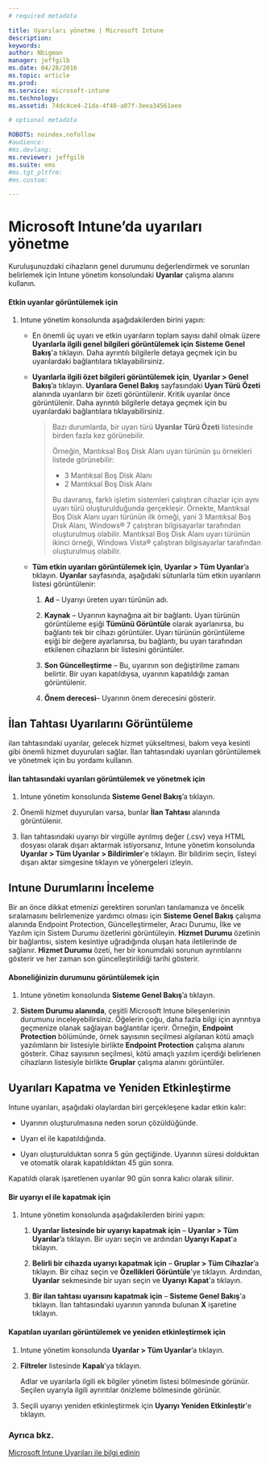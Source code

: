 ```yaml
---
# required metadata

title: Uyarıları yönetme | Microsoft Intune
description:
keywords:
author: Nbigman
manager: jeffgilb
ms.date: 04/28/2016
ms.topic: article
ms.prod:
ms.service: microsoft-intune
ms.technology:
ms.assetid: 74dc4ce4-21da-4f40-a07f-3eea34561eee

# optional metadata

ROBOTS: noindex,nofollow
#audience:
#ms.devlang:
ms.reviewer: jeffgilb
ms.suite: ems
#ms.tgt_pltfrm:
#ms.custom:

---
```


# Microsoft Intune’da uyarıları yönetme
Kuruluşunuzdaki cihazların genel durumunu değerlendirmek ve sorunları belirlemek için Intune yönetim konsolundaki **Uyarılar** çalışma alanını kullanın.

#### Etkin uyarılar görüntülemek için

1.  Intune yönetim konsolunda aşağıdakilerden birini yapın:

    -   En önemli üç uyarı ve etkin uyarıların toplam sayısı dahil olmak üzere **Uyarılarla ilgili genel bilgileri görüntülemek için** **Sisteme Genel Bakış**'a tıklayın. Daha ayrıntılı bilgilerle detaya geçmek için bu uyarılardaki bağlantılara tıklayabilirsiniz.

    -   **Uyarılarla ilgili özet bilgileri görüntülemek için**, **Uyarılar &gt; Genel Bakış**’a tıklayın. **Uyarılara Genel Bakış** sayfasındaki **Uyarı Türü Özeti** alanında uyarıların bir özeti görüntülenir. Kritik uyarılar önce görüntülenir. Daha ayrıntılı bilgilerle detaya geçmek için bu uyarılardaki bağlantılara tıklayabilirsiniz.

        > Bazı durumlarda, bir uyarı türü **Uyarılar Türü Özeti** listesinde birden fazla kez görünebilir.
        > 
        > Örneğin, Mantıksal Boş Disk Alanı uyarı türünün şu örnekleri listede görünebilir:
        > 
        > -   3 Mantıksal Boş Disk Alanı
        > -   2 Mantıksal Boş Disk Alanı
        > 
        > Bu davranış, farklı işletim sistemleri çalıştıran cihazlar için aynı uyarı türü oluşturulduğunda gerçekleşir. Örnekte, Mantıksal Boş Disk Alanı uyarı türünün ilk örneği, yani 3 Mantıksal Boş Disk Alanı, Windows® 7 çalıştıran bilgisayarlar tarafından oluşturulmuş olabilir. Mantıksal Boş Disk Alanı uyarı türünün ikinci örneği, Windows Vista® çalıştıran bilgisayarlar tarafından oluşturulmuş olabilir.

    -   **Tüm etkin uyarıları görüntülemek için**, **Uyarılar &gt; Tüm Uyarılar**’a tıklayın. **Uyarılar** sayfasında, aşağıdaki sütunlarla tüm etkin uyarıların listesi görüntülenir:

        1.  **Ad** – Uyarıyı üreten uyarı türünün adı.

        2.  **Kaynak** – Uyarının kaynağına ait bir bağlantı. Uyarı türünün görüntüleme eşiği **Tümünü Görüntüle** olarak ayarlanırsa, bu bağlantı tek bir cihazı görüntüler. Uyarı türünün görüntüleme eşiği bir değere ayarlanırsa, bu bağlantı, bu uyarı tarafından etkilenen cihazların bir listesini görüntüler.

        3.  **Son Güncelleştirme** – Bu, uyarının son değiştirilme zamanı belirtir. Bir uyarı kapatıldıysa, uyarının kapatıldığı zaman görüntülenir.

        4.  **Önem derecesi**– Uyarının önem derecesini gösterir.

## İlan Tahtası Uyarılarını Görüntüleme
ilan tahtasındaki uyarılar, gelecek hizmet yükseltmesi, bakım veya kesinti gibi önemli hizmet duyuruları sağlar. İlan tahtasındaki uyarıları görüntülemek ve yönetmek için bu yordamı kullanın.

#### İlan tahtasındaki uyarıları görüntülemek ve yönetmek için

1.  Intune yönetim konsolunda **Sisteme Genel Bakış**’a tıklayın.

2.  Önemli hizmet duyuruları varsa, bunlar **İlan Tahtası** alanında görüntülenir.

3.  İlan tahtasındaki uyarıyı bir virgülle ayrılmış değer (.csv) veya HTML dosyası olarak dışarı aktarmak istiyorsanız, Intune yönetim konsolunda **Uyarılar &gt; Tüm Uyarılar &gt; Bildirimler**'e tıklayın. Bir bildirim seçin, listeyi dışarı aktar simgesine tıklayın ve yönergeleri izleyin.

## Intune Durumlarını İnceleme
Bir an önce dikkat etmenizi gerektiren sorunları tanılamanıza ve öncelik sıralamasını belirlemenize yardımcı olması için **Sisteme Genel Bakış** çalışma alanında Endpoint Protection, Güncelleştirmeler, Aracı Durumu, İlke ve Yazılım için Sistem Durumu özetlerini görüntüleyin. **Hizmet Durumu** özetinin bir bağlantısı, sistem kesintiye uğradığında oluşan hata iletilerinde de sağlanır. **Hizmet Durumu** özeti, her bir konumdaki sorunun ayrıntılarını gösterir ve her zaman son güncelleştirildiği tarihi gösterir.

#### Aboneliğinizin durumunu görüntülemek için

1.  Intune yönetim konsolunda **Sisteme Genel Bakış**’a tıklayın.

2.  **Sistem Durumu alanında**, çeşitli Microsoft Intune bileşenlerinin durumunu inceleyebilirsiniz. Öğelerin çoğu, daha fazla bilgi için ayrıntıya geçmenize olanak sağlayan bağlantılar içerir. Örneğin, **Endpoint Protection** bölümünde, örnek sayısının seçilmesi algılanan kötü amaçlı yazılımların bir listesiyle birlikte **Endpoint Protection** çalışma alanını gösterir. Cihaz sayısının seçilmesi, kötü amaçlı yazılım içerdiği belirlenen cihazların listesiyle birlikte **Gruplar** çalışma alanını görüntüler.

## Uyarıları Kapatma ve Yeniden Etkinleştirme
Intune uyarıları, aşağıdaki olaylardan biri gerçekleşene kadar etkin kalır:

-   Uyarının oluşturulmasına neden sorun çözüldüğünde.

-   Uyarı el ile kapatıldığında.

-   Uyarı oluşturulduktan sonra 5 gün geçtiğinde. Uyarının süresi dolduktan ve otomatik olarak kapatıldıktan 45 gün sonra.

Kapatıldı olarak işaretlenen uyarılar 90 gün sonra kalıcı olarak silinir.

#### Bir uyarıyı el ile kapatmak için

1.  Intune yönetim konsolunda aşağıdakilerden birini yapın:

    1.  **Uyarılar listesinde bir uyarıyı kapatmak için** – **Uyarılar &gt; Tüm Uyarılar**’a tıklayın. Bir uyarı seçin ve ardından **Uyarıyı Kapat**'a tıklayın.

    2.  **Belirli bir cihazda uyarıyı kapatmak için** – **Gruplar &gt; Tüm Cihazlar**’a tıklayın. Bir cihaz seçin ve **Özellikleri Görüntüle**'ye tıklayın. Ardından, **Uyarılar** sekmesinde bir uyarı seçin ve **Uyarıyı Kapat**'a tıklayın.

    3.  **Bir ilan tahtası uyarısını kapatmak için** – **Sisteme Genel Bakış**'a tıklayın. İlan tahtasındaki uyarının yanında bulunan **X** işaretine tıklayın.

#### Kapatılan uyarıları görüntülemek ve yeniden etkinleştirmek için

1.  Intune yönetim konsolunda **Uyarılar &gt; Tüm Uyarılar**’a tıklayın.

2.  **Filtreler** listesinde **Kapalı**'ya tıklayın.

    Adlar ve uyarılarla ilgili ek bilgiler yönetim listesi bölmesinde görünür. Seçilen uyarıyla ilgili ayrıntılar önizleme bölmesinde görünür.

3.  Seçili uyarıyı yeniden etkinleştirmek için **Uyarıyı Yeniden Etkinleştir**'e tıklayın.

### Ayrıca bkz.
[Microsoft Intune Uyarıları ile bilgi edinin](get-notified-by-microsoft-intune-alerts.md)



<!--HONumber=May16_HO2-->


